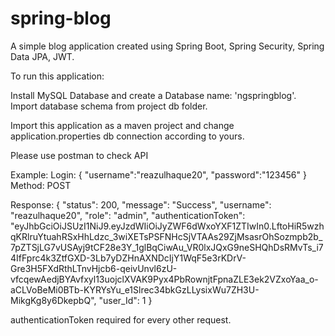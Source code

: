# spring-blog
A simple blog application created using Spring Boot, Spring Security, Spring Data JPA, JWT.


To run this application:

Install MySQL Database and create a Database name: 'ngspringblog'.
Import database schema from project db folder.

Import this application as a maven project and change application.properties db connection according to yours.

Please use postman to check API

Example:
Login:
{
    "username":"reazulhaque20",
    "password":"123456"
}
Method: POST

Response:
{
    "status": 200,
    "message": "Success",
    "username": "reazulhaque20",
    "role": "admin",
    "authenticationToken": "eyJhbGciOiJSUzI1NiJ9.eyJzdWIiOiJyZWF6dWxoYXF1ZTIwIn0.LftoHiR5wzhqKRlruYtuahRSxHhLdzc_3wiXETsPSFNHcSjVTAAs29ZjMsasrOhSozmpb2b_7pZTSjLG7vUSAyj9tCF28e3Y_1glBqCiwAu_VR0lxJQxG9neSHQhDsRMvTs_i74IfFprc4k3ZtfGXD-3Lb7yDZHnAXNDcIjY1WqF5e3rKDrV-Gre3H5FXdRthLTnvHjcb6-qeivUnvl6zU-vfcqewAedjBYAvfxyl13uojclXVAK9Pyx4PbRownjtFpnaZLE3ek2VZxoYaa_o-aCLVoBeMi0BTb-KYRYsYu_e1Slrec34bkGzLLysixWu7ZH3U-MikgKg8y6DkepbQ",
    "user_Id": 1
}


authenticationToken required for every other request.